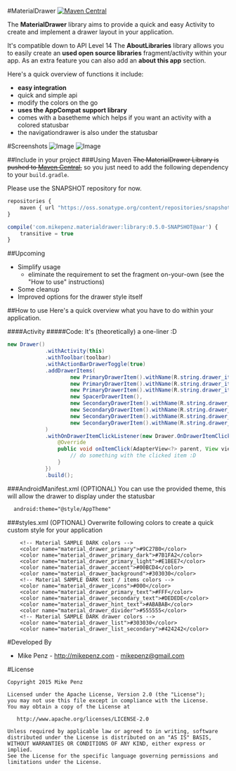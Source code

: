 #MaterialDrawer  [![Maven Central](https://maven-badges.herokuapp.com/maven-central/com.mikepenz.materialdrawer/library/badge.svg?style=flat)](https://maven-badges.herokuapp.com/maven-central/com.mikepenz.materialdrawer/library)

The **MaterialDrawer** library aims to provide a quick and easy Activity to create and implement a drawer layout in your application.


It's compatible down to API Level 14
The **AboutLibraries** library allows you to easily create an **used open source libraries** fragment/activity within your app. As an extra feature you can also add an **about this app** section. 

Here's a quick overview of functions it include:
- **easy integration**
- quick and simple api
- modify the colors on the go
- **uses the AppCompat support library**
- comes with a basetheme which helps if you want an activity with a colored statusbar
- the navigationdrawer is also under the statusbar

#Screenshots
![Image](https://raw.githubusercontent.com/mikepenz/MaterialDrawer/master/DEV/screenshots/screenshot1_small.png)
![Image](https://raw.githubusercontent.com/mikepenz/MaterialDrawer/master/DEV/screenshots/screenshot2_small.png)


##Include in your project
###Using Maven
~~The MaterialDrawer Library is pushed to [Maven Central](http://search.maven.org/#search|ga|1|g%3A%22com.mikepenz.materialdrawer%22),~~ so you just need to add the following dependency to your `build.gradle`.

Please use the SNAPSHOT repository for now.

```javascript
repositories {
    maven { url "https://oss.sonatype.org/content/repositories/snapshots/" }
}

compile('com.mikepenz.materialdrawer:library:0.5.0-SNAPSHOT@aar') {
	transitive = true
}
```

##Upcoming
- Simplify usage
  - eliminate the requirement to set the fragment on-your-own (see the "How to use" instructions)
- Some cleanup
- Improved options for the drawer style itself

##How to use
Here's a quick overview what you have to do within your application.

####Activity
#####Code:
It's (theoretically) a one-liner :D
```java
new Drawer()
            .withActivity(this)
            .withToolbar(toolbar)
            .withActionBarDrawerToggle(true)
            .addDrawerItems(
                    new PrimaryDrawerItem().withName(R.string.drawer_item_home),
                    new PrimaryDrawerItem().withName(R.string.drawer_item_free_play),
                    new PrimaryDrawerItem().withName(R.string.drawer_item_custom),
                    new SpacerDrawerItem(),
                    new SecondaryDrawerItem().withName(R.string.drawer_item_settings).withIcon(FontAwesome.Icon.faw_cog),
                    new SecondaryDrawerItem().withName(R.string.drawer_item_help).withIcon(FontAwesome.Icon.faw_question).setEnabled(false),
                    new SecondaryDrawerItem().withName(R.string.drawer_item_open_source).withIcon(FontAwesome.Icon.faw_github),
                    new SecondaryDrawerItem().withName(R.string.drawer_item_contact).withIcon(FontAwesome.Icon.faw_bullhorn)
            )
            .withOnDrawerItemClickListener(new Drawer.OnDrawerItemClickListener() {
                @Override
                public void onItemClick(AdapterView<?> parent, View view, int position, long id, IDrawerItem drawerItem) {
                    // do something with the clicked item :D
                }
            })
            .build();
```

###AndroidManifest.xml (OPTIONAL)
You can use the provided theme, this will allow the drawer to display under the statusbar
```xml
  android:theme="@style/AppTheme"
```

###styles.xml (OPTIONAL)
Overwrite following colors to create a quick custom style for your application
```
    <!-- Material SAMPLE DARK colors -->
    <color name="material_drawer_primary">#9C27B0</color>
    <color name="material_drawer_primary_dark">#7B1FA2</color>
    <color name="material_drawer_primary_light">#E1BEE7</color>
    <color name="material_drawer_accent">#00BCD4</color>
    <color name="material_drawer_background">#303030</color>
    <!-- Material SAMPLE DARK text / items colors -->
    <color name="material_drawer_icons">#000</color>
    <color name="material_drawer_primary_text">#FFF</color>
    <color name="material_drawer_secondary_text">#DEDEDE</color>
    <color name="material_drawer_hint_text">#ABABAB</color>
    <color name="material_drawer_divider">#555555</color>
    <!-- Material SAMPLE DARK drawer colors -->
    <color name="material_drawer_list">#303030</color>
    <color name="material_drawer_list_secondary">#424242</color>
```

#Developed By

* Mike Penz - http://mikepenz.com - <mikepenz@gmail.com>


#License

    Copyright 2015 Mike Penz

    Licensed under the Apache License, Version 2.0 (the "License");
    you may not use this file except in compliance with the License.
    You may obtain a copy of the License at

       http://www.apache.org/licenses/LICENSE-2.0

    Unless required by applicable law or agreed to in writing, software
    distributed under the License is distributed on an "AS IS" BASIS,
    WITHOUT WARRANTIES OR CONDITIONS OF ANY KIND, either express or implied.
    See the License for the specific language governing permissions and
    limitations under the License.
